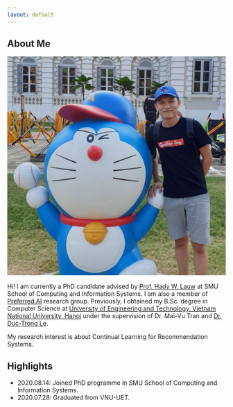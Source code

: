 ```yaml
---
layout: default
---
```


## About Me

<img class="profile-picture" src="profile.jpg">

Hi! I am currently a PhD candidate advised by [Prof. Hady W. Lauw](http://www.hadylauw.com/) at SMU School of Computing and Information Systems. I am also a member of [Preferred.AI](https://preferred.ai/) research group. Previously, I obtained my B.Sc. degree in Computer Science at [University of Engineering and Technology, Vietnam National University, Hanoi](https://uet.vnu.edu.vn/) under the supervision of Dr. Mai-Vu Tran and [Dr. Duc-Trong Le](https://sites.google.com/view/trongld).

My research interest is about Continual Learning for Recommendation Systems.


## Highlights
* 2020.08.14: Joined PhD programme in SMU School of Computing and Information Systems.
* 2020.07.28: Graduated from VNU-UET.